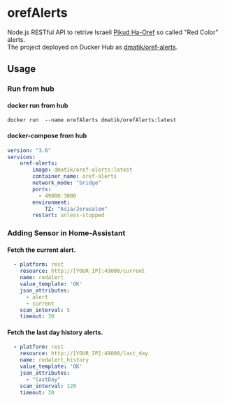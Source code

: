 # orefAlerts
 
Node.js RESTful API to retrive Israeli [Pikud Ha-Oref](https://www.oref.org.il/) so called "Red Color" alerts. <br/>
The project deployed on Ducker Hub as [dmatik/oref-alerts](https://hub.docker.com/r/dmatik/oref-alerts).

## Usage
### Run from hub
#### docker run from hub
```text
docker run  --name orefAlerts dmatik/orefAlerts:latest
```

#### docker-compose from hub
```yaml
version: "3.6"
services:
    oref-alerts:
        image: dmatik/oref-alerts:latest
        container_name: oref-alerts
        network_mode: "bridge"
        ports:
          - 49000:3000
        environment:
            TZ: "Asia/Jerusalem"
        restart: unless-stopped
```

### Adding Sensor in Home-Assistant
#### Fetch the current alert.
```yaml
  - platform: rest
    resource: http://[YOUR_IP]:49000/current
    name: redalert
    value_template: 'OK'
    json_attributes:
      - alert
      - current
    scan_interval: 5
    timeout: 30
```

#### Fetch the last day history alerts.
```yaml
  - platform: rest
    resource: http://[YOUR_IP]:49000/last_day
    name: redalert_history
    value_template: 'OK'
    json_attributes:
      - "lastDay"
    scan_interval: 120
    timeout: 30
```
